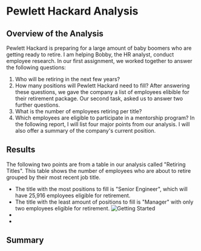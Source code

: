 # Pewlett Hackard Analysis

## Overview of the Analysis 
Pewlett Hackard is preparing for a large amount of baby boomers who are getting ready to retire. I am helping Bobby, the HR analyst, conduct employee research. In our first assignment, we worked together to answer the following questions:
1. Who will be retiring in the next few years?
2. How many positions will Pewlett Hackard need to fill?
After answering these questions, we gave the company a list of employees elibible for their retirement package. 
Our second task, asked us to answer two further questions. 
1. What is the number of employees retiring per title?
2. Which employees are eligible to participate in a mentorship program? 
In the following report, I will list four major points from our analysis. I will also offer a summary of the company's current position. 

## Results 
The following two points are from a table in our analysis called "Retiring Titles". This table shows the number of employees who are about to retire grouped by their most recent job title. 
* The title with the most positions to fill is "Senior Engineer", which will have 25,916 employees eligible for retirement. 
* The title with the least amount of positions to fill is "Manager" with only two employees eligible for retirement. 
![Getting Started]("Resources/Retiring_Titles.jpg)
*
*

## Summary 